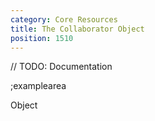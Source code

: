 ```yaml
---
category: Core Resources
title: The Collaborator Object
position: 1510
---
```


// TODO: Documentation

;examplearea

Object